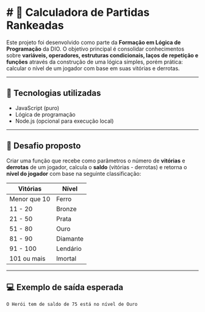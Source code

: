 # # 🧮 Calculadora de Partidas Rankeadas

Este projeto foi desenvolvido como parte da **Formação em Lógica de Programação** da DIO. O objetivo principal é consolidar conhecimentos sobre **variáveis, operadores, estruturas condicionais, laços de repetição e funções** através da construção de uma lógica simples, porém prática: calcular o nível de um jogador com base em suas vitórias e derrotas.

---

## 🚀 Tecnologias utilizadas

- JavaScript (puro)
- Lógica de programação
- Node.js (opcional para execução local)

---

## 🧠 Desafio proposto

Criar uma função que recebe como parâmetros o número de **vitórias** e **derrotas** de um jogador, calcula o **saldo** (vitórias - derrotas) e retorna o **nível do jogador** com base na seguinte classificação:

| Vitórias         | Nível      |
|------------------|------------|
| Menor que 10     | Ferro      |
| 11 - 20          | Bronze     |
| 21 - 50          | Prata      |
| 51 - 80          | Ouro       |
| 81 - 90          | Diamante   |
| 91 - 100         | Lendário   |
| 101 ou mais      | Imortal    |

---

## 💻 Exemplo de saída esperada

```bash
O Herói tem de saldo de 75 está no nível de Ouro
